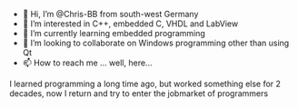 - 👋 Hi, I’m @Chris-BB from south-west Germany
- 👀 I’m interested in C++, embedded C, VHDL and LabView
- 🌱 I’m currently learning embedded programming
- 💞️ I’m looking to collaborate on Windows programming other than using Qt
- 📫 How to reach me ... well, here...

I learned programming a long time ago, but worked something else for 2 decades, now I return and try to enter the jobmarket of programmers

<!---
ChBildhBuggle/ChBildhBuggle is a ✨ special ✨ repository because its `README.md` (this file) appears on your GitHub profile.
You can click the Preview link to take a look at your changes.
--->
